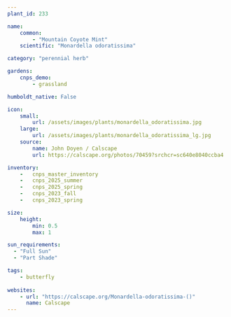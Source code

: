 ```yaml
---
plant_id: 233 

name: 
    common: 
        - "Mountain Coyote Mint"  
    scientific: "Monardella odoratissima"  

category: "perennial herb"

gardens:
    cnps_demo:
        - grassland

humboldt_native: False

icon: 
    small: 
        url: /assets/images/plants/monardella_odoratissima.jpg 
    large: 
        url: /assets/images/plants/monardella_odoratissima_lg.jpg 
    source: 
        name: John Doyen / Calscape 
        url: https://calscape.org/photos/70459?srchcr=sc640e8040ccba4

inventory: 
    -   cnps_master_inventory
    -   cnps_2025_summer
    -   cnps_2025_spring
    -   cnps_2023_fall
    -   cnps_2023_spring

size:
    height: 
        min: 0.5
        max: 1

sun_requirements:
  - "Full Sun"
  - "Part Shade"

tags: 
    - butterfly
 
websites: 
    - url: "https://calscape.org/Monardella-odoratissima-()"
      name: Calscape
---
```

